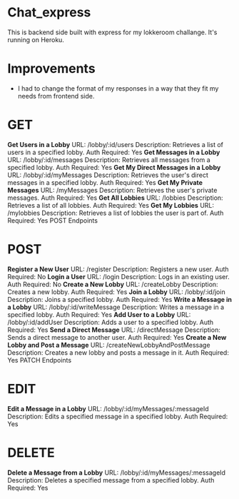 # Сhat_express
This is backend side built with express for my lokkeroom challange. It's running on Heroku.

# Improvements
 - I had to change the format of my responses in a way that they fit my needs from frontend side.

# GET

**Get Users in a Lobby**
URL: /lobby/:id/users
Description: Retrieves a list of users in a specified lobby.
Auth Required: Yes
**Get Messages in a Lobby**
URL: /lobby/:id/messages
Description: Retrieves all messages from a specified lobby.
Auth Required: Yes
**Get My Direct Messages in a Lobby**
URL: /lobby/:id/myMessages
Description: Retrieves the user's direct messages in a specified lobby.
Auth Required: Yes
**Get My Private Messages**
URL: /myMessages
Description: Retrieves the user's private messages.
Auth Required: Yes
**Get All Lobbies**
URL: /lobbies
Description: Retrieves a list of all lobbies.
Auth Required: Yes
**Get My Lobbies**
URL: /mylobbies
Description: Retrieves a list of lobbies the user is part of.
Auth Required: Yes
POST Endpoints

# POST

**Register a New User**
URL: /register
Description: Registers a new user.
Auth Required: No
**Login a User**
URL: /login
Description: Logs in an existing user.
Auth Required: No
**Create a New Lobby**
URL: /createLobby
Description: Creates a new lobby.
Auth Required: Yes
**Join a Lobby**
URL: /lobby/:id/join
Description: Joins a specified lobby.
Auth Required: Yes
**Write a Message in a Lobby**
URL: /lobby/:id/writeMessage
Description: Writes a message in a specified lobby.
Auth Required: Yes
**Add User to a Lobby**
URL: /lobby/:id/addUser
Description: Adds a user to a specified lobby.
Auth Required: Yes
**Send a Direct Message**
URL: /directMessage
Description: Sends a direct message to another user.
Auth Required: Yes
**Create a New Lobby and Post a Message**
URL: /createNewLobbyAndPostMessage
Description: Creates a new lobby and posts a message in it.
Auth Required: Yes
PATCH Endpoints

# EDIT

**Edit a Message in a Lobby**
URL: /lobby/:id/myMessages/:messageId
Description: Edits a specified message in a specified lobby.
Auth Required: Yes

# DELETE
**Delete a Message from a Lobby**
URL: /lobby/:id/myMessages/:messageId
Description: Deletes a specified message from a specified lobby.
Auth Required: Yes
